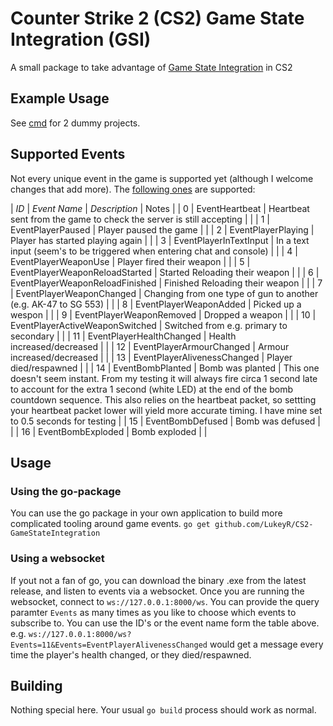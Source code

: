 # Counter Strike 2 (CS2) Game State Integration (GSI)
A small package to take advantage of [Game State Integration](https://developer.valvesoftware.com/wiki/Counter-Strike:_Global_Offensive_Game_State_Integration) in CS2

## Example Usage
See [cmd](./cmd) for 2 dummy projects.

## Supported Events
Not every unique event in the game is supported yet (although I welcome changes that add more).
The [following ones](./pkg/cs2gsi/events/event_types.go) are supported:

| *ID* | *Event Name* | *Description* | Notes |
| 0 | EventHeartbeat  | Heartbeat sent from the game to check the server is still accepting |  |
| 1 | EventPlayerPaused | Player paused the game |  |
| 2 | EventPlayerPlaying | Player has started playing again |  |
| 3 | EventPlayerInTextInput | In a text input (seem's to be triggered when entering chat and console) |  |
| 4 | EventPlayerWeaponUse | Player fired their weapon |  |
| 5 | EventPlayerWeaponReloadStarted | Started Reloading their weapon |  |
| 6 | EventPlayerWeaponReloadFinished | Finished Reloading their weapon |  |
| 7 | EventPlayerWeaponChanged | Changing from one type of gun to another (e.g. AK-47 to SG 553) |  |
| 8 | EventPlayerWeaponAdded | Picked up a wespon |  |
| 9 | EventPlayerWeaponRemoved | Dropped a weapon |  |
| 10 | EventPlayerActiveWeaponSwitched | Switched from e.g. primary to secondary |  |
| 11 | EventPlayerHealthChanged | Health increased/decreased |  |
| 12 | EventPlayerArmourChanged | Armour increased/decreased |  |
| 13 | EventPlayerAlivenessChanged | Player died/respawned |  |
| 14 | EventBombPlanted | Bomb was planted | This one doesn't seem instant. From my testing it will always fire circa 1 second late to account for the extra 1 second (white LED) at the end of the bomb countdown sequence. This also relies on the heartbeat packet, so settting your heartbeat packet lower will yield more accurate timing. I have mine set to 0.5 seconds for testing |
| 15 | EventBombDefused | Bomb was defused |  |
| 16 | EventBombExploded | Bomb exploded |  |


## Usage
### Using the go-package
You can use the go package in your own application to build more complicated tooling around game events.
`go get github.com/LukeyR/CS2-GameStateIntegration`

### Using a websocket
If yout not a fan of go, you can download the binary .exe from the latest release, and listen to events via a websocket.
Once you are running the websocket, connect to `ws://127.0.0.1:8000/ws`. You can provide the query paramter `Events` as many times as you like to choose which events to subscribe to. You can use the ID's or the event name form the table above.
e.g. `ws://127.0.0.1:8000/ws?Events=11&Events=EventPlayerAlivenessChanged` would get a message every time the player's health changed, or they died/respawned.

## Building
Nothing special here. Your usual `go build` process should work as normal.
